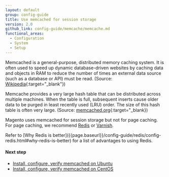 ```yaml
---
layout: default
group: config-guide
title: Use memcached for session storage
version: 2.0
github_link: config-guide/memcache/memcache.md
functional_areas:
  - Configuration
  - System
  - Setup
---
```


Memcached is a general-purpose, distributed memory caching system. It is often used to speed up dynamic database-driven websites by caching data and objects in RAM to reduce the number of times an external data source (such as a database or API) must be read. (Source: [Wikipedia](https://en.wikipedia.org/wiki/Memcached){:target="_blank"})

Memcache provides a very large hash table that can be distributed across multiple machines. When the table is full, subsequent inserts cause older data to be purged in least recently used (LRU) order. The size of this hash table is often very large. (Source: [memcached.org](http://memcached.org/){:target="_blank})

Magento uses memcached for session storage but not for page caching. For page caching, we recommend [Redis]({{page.baseurl}}/config-guide/redis/config-redis.html) or [Varnish]({{page.baseurl}}/config-guide/varnish/config-varnish.html). 

<div class="bs-callout bs-callout-info" id="info" markdown="1">
Refer to [Why Redis is better]({{page.baseurl}}/config-guide/redis/config-redis.html#why-redis-is-better) for a list of advantages to using Redis.
</div>

#### Next step
*   [Install, configure, verify memcached on Ubuntu]({{page.baseurl}}/config-guide/memcache/memcache_ubuntu.html)
*   [Install, configure, verify memcached on CentOS]({{page.baseurl}}/config-guide/memcache/memcache_centos.html)
